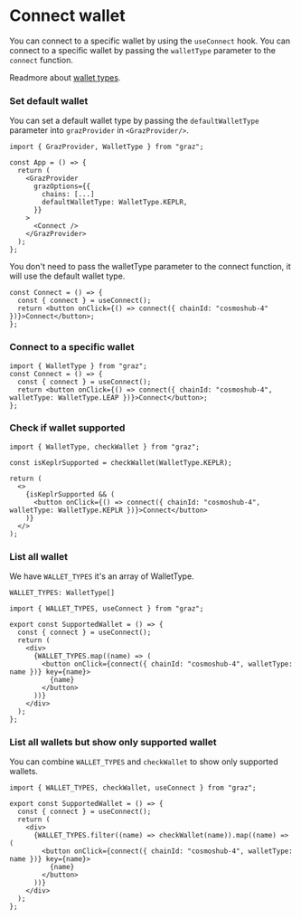 # Connect wallet

You can connect to a specific wallet by using the `useConnect` hook. You can connect to a specific wallet by passing the `walletType` parameter to the `connect` function.

Readmore about [wallet types](/docs/guides/wallet-types.md).

### Set default wallet

You can set a default wallet type by passing the `defaultWalletType` parameter into `grazProvider` in `<GrazProvider/>`.

```tsx
import { GrazProvider, WalletType } from "graz";

const App = () => {
  return (
    <GrazProvider
      grazOptions={{
        chains: [...]
        defaultWalletType: WalletType.KEPLR,
      }}
    >
      <Connect />
    </GrazProvider>
  );
};
```

You don't need to pass the walletType parameter to the connect function, it will use the default wallet type.

```tsx
const Connect = () => {
  const { connect } = useConnect();
  return <button onClick={() => connect({ chainId: "cosmoshub-4" })}>Connect</button>;
};
```

### Connect to a specific wallet

```tsx
import { WalletType } from "graz";
const Connect = () => {
  const { connect } = useConnect();
  return <button onClick={() => connect({ chainId: "cosmoshub-4", walletType: WalletType.LEAP })}>Connect</button>;
};
```

### Check if wallet supported

```tsx
import { WalletType, checkWallet } from "graz";

const isKeplrSupported = checkWallet(WalletType.KEPLR);

return (
  <>
    {isKeplrSupported && (
      <button onClick={() => connect({ chainId: "cosmoshub-4", walletType: WalletType.KEPLR })}>Connect</button>
    )}
  </>
);
```

### List all wallet

We have `WALLET_TYPES` it's an array of WalletType.

```tsx
WALLET_TYPES: WalletType[]
```

```tsx
import { WALLET_TYPES, useConnect } from "graz";

export const SupportedWallet = () => {
  const { connect } = useConnect();
  return (
    <div>
      {WALLET_TYPES.map((name) => (
        <button onClick={connect({ chainId: "cosmoshub-4", walletType: name })} key={name}>
          {name}
        </button>
      ))}
    </div>
  );
};
```

### List all wallets but show only supported wallet

You can combine `WALLET_TYPES` and `checkWallet` to show only supported wallets.

```tsx
import { WALLET_TYPES, checkWallet, useConnect } from "graz";

export const SupportedWallet = () => {
  const { connect } = useConnect();
  return (
    <div>
      {WALLET_TYPES.filter((name) => checkWallet(name)).map((name) => (
        <button onClick={connect({ chainId: "cosmoshub-4", walletType: name })} key={name}>
          {name}
        </button>
      ))}
    </div>
  );
};
```
